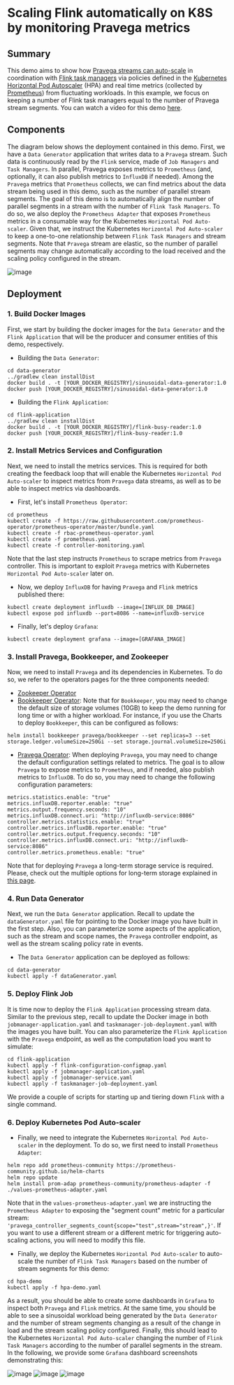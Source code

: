 # Scaling Flink automatically on K8S by monitoring Pravega metrics

## Summary
This demo aims to show how [Pravega streams can 
auto-scale](https://cncf.pravega.io/docs/latest/key-features/#auto-scaling)
in coordination with [Flink task 
managers](https://nightlies.apache.org/flink/flink-docs-stable/docs/deployment/elastic_scaling/)
via policies defined in the [Kubernetes Horizontal Pod 
Autoscaler](https://kubernetes.io/docs/tasks/run-application/horizontal-pod-autoscale/) (HPA)
and real time metrics (collected by [Prometheus](https://prometheus.io/)) 
from fluctuating workloads. In this example, we focus on keeping a number 
of Flink task managers equal to the number of Pravega stream segments.
You can watch a video for this demo [here](img%2Fdemo.mp4).

## Components

The diagram below shows the deployment contained in this demo.
First, we have a `Data Generator` application that writes data
to a `Pravega` stream. Such data is continuously read by the `Flink`
service, made of `Job Managers` and `Task Managers`. In parallel,
Pravega exposes metrics to `Prometheus` (and, optionally, it can
also publish metrics to `InfluxDB` if needed). Among the `Pravega`
metrics that `Prometheus` collects, we can find metrics about the
data stream being used in this demo, such as the number of parallel
stream segments. The goal of this demo is to automatically align the
number of parallel segments in a stream with the number of `Flink
Task Managers`. To do so, we also deploy the `Prometheus Adapter`
that exposes `Prometheus` metrics in a consumable way for 
the Kubernetes `Horizontal Pod Auto-scaler`. Given that, we instruct
the Kubernetes `Horizontal Pod Auto-scaler` to keep a one-to-one
relationship between `Flink Task Managers` and stream segments.
Note that `Pravega` stream are elastic, so the number of parallel
segments may change automatically according to the load received
and the scaling policy configured in the stream.

![image](img/deployment-diagram.png)

## Deployment


### 1. Build Docker Images

First, we start by building the
docker images for the `Data Generator` and the `Flink Application` that will
be the producer and consumer entities of this demo, respectively.

- Building the `Data Generator`:
```
cd data-generator
../gradlew clean installDist
docker build . -t [YOUR_DOCKER_REGISTRY]/sinusoidal-data-generator:1.0
docker push [YOUR_DOCKER_REGISTRY]/sinusoidal-data-generator:1.0
```

- Building the `Flink Application`:
```
cd flink-application
../gradlew clean installDist
docker build . -t [YOUR_DOCKER_REGISTRY]/flink-busy-reader:1.0
docker push [YOUR_DOCKER_REGISTRY]/flink-busy-reader:1.0
```

### 2. Install Metrics Services and Configuration

Next, we need to install the metrics services. This is required for
both creating the feedback loop that will enable the Kubernetes 
`Horizontal Pod Auto-scaler` to inspect metrics from `Pravega`
data streams, as well as to be able to inspect metrics via dashboards.

- First, let's install `Prometheus Operator`:
```
cd prometheus
kubectl create -f https://raw.githubusercontent.com/prometheus-operator/prometheus-operator/master/bundle.yaml
kubectl create -f rbac-prometheus-operator.yaml
kubectl create -f prometheus.yaml
kubectl create -f controller-monitoring.yaml
```
Note that the last step instructs `Prometheus` to scrape metrics from
`Pravega` controller. This is important to exploit `Pravega` metrics
with Kubernetes `Horizontal Pod Auto-scaler` later on.

- Now, we deploy `InfluxDB` for having `Pravega` and `Flink` metrics
published there:
```
kubectl create deployment influxdb --image=[INFLUX_DB_IMAGE]
kubectl expose pod influxdb --port=8086 --name=influxdb-service
```

- Finally, let's deploy `Grafana`:
```
kubectl create deployment grafana --image=[GRAFANA_IMAGE]
```

### 3. Install Pravega, Bookkeeper, and Zookeeper

Now, we need to install `Pravega` and its dependencies in Kubernetes.
To do so, we refer to the operators pages for the three components needed:
- [Zookeeper Operator](https://github.com/pravega/zookeeper-operator)
- [Bookkeeper Operator](https://github.com/pravega/bookkeeper-operator): Note that
for `Bookkeeper`, you may need to change the default size of storage volumes (10GB) 
to keep the demo running for long time or with a higher workload. For instance, 
if you use the Charts to deploy `Bookkeeper`, this can be configured as follows:
```
helm install bookkeeper pravega/bookkeeper --set replicas=3 --set storage.ledger.volumeSize=250Gi --set storage.journal.volumeSize=250Gi
```
- [Pravega Operator](https://github.com/pravega/pravega-operator): When
deploying `Pravega`, you may need to change the default configuration settings
related to metrics. The goal is to allow `Pravega` to expose metrics to `Prometheus`,
and if needed, also publish metrics to `InfluxDB`. To do so, you may need to change
the following configuration parameters:
```
metrics.statistics.enable: "true"
metrics.influxDB.reporter.enable: "true"
metrics.output.frequency.seconds: "10"
metrics.influxDB.connect.uri: "http://influxdb-service:8086"
controller.metrics.statistics.enable: "true"
controller.metrics.influxDB.reporter.enable: "true"
controller.metrics.output.frequency.seconds: "10"
controller.metrics.influxDB.connect.uri: "http://influxdb-service:8086"
controller.metrics.prometheus.enable: "true"
```

Note that for deploying `Pravega` a long-term storage service is required.
Please, check out the multiple options for long-term storage explained in
[this page](https://github.com/pravega/pravega-operator/blob/master/doc/longtermstorage.md).


### 4. Run Data Generator

Next, we run the `Data Generator` application. Recall to update the
`dataGenerator.yaml` file for pointing to the Docker image you have
built in the first step. Also, you can parameterize some aspects of the
application, such as the stream and scope names, the `Pravega` controller
endpoint, as well as the stream scaling policy rate in events.

- The `Data Generator` application can be deployed as follows:
```
cd data-generator
kubectl apply -f dataGenerator.yaml
```

### 5. Deploy Flink Job
It is time now to deploy the `Flink Application` processing stream
data. Similar to the previous step, recall to update the Docker
image in both `jobmanager-application.yaml` and `taskmanager-job-deployment.yaml`
with the images you have built. You can also parameterize the `Flink Application`
with the `Pravega` endpoint, as well as the computation load you want to
simulate:
```
cd flink-application
kubectl apply -f flink-configuration-configmap.yaml
kubectl apply -f jobmanager-application.yaml
kubectl apply -f jobmanager-service.yaml
kubectl apply -f taskmanager-job-deployment.yaml
```
We provide a couple of scripts for starting up and tiering down `Flink` with
a single command.

### 6. Deploy Kubernetes Pod Auto-scaler

- Finally, we need to integrate the Kubernetes `Horizontal Pod Auto-scaler`
in the deployment. To do so, we first need to install `Prometheus Adapter`:
```
helm repo add prometheus-community https://prometheus-community.github.io/helm-charts
helm repo update
helm install prom-adap prometheus-community/prometheus-adapter -f ./values-prometheus-adapter.yaml
```
Note that in the `values-prometheus-adapter.yaml` we are instructing the `Prometheus
Adapter` to exposing the "segment count" metric for a particular stream: 
`'pravega_controller_segments_count{scope="test",stream="stream",}'`. If you
want to use a different stream or a different metric for triggering
auto-scaling actions, you will need to modify this file.

- Finally, we deploy the Kubernetes `Horizontal Pod Auto-scaler` to auto-scale
the number of `Flink Task Managers` based on the number of stream segments for this
demo:
```
cd hpa-demo
kubectl apply -f hpa-demo.yaml
```

As a result, you should be able to create some dashboards in `Grafana`
to inspect both `Pravega` and `Flink` metrics. At the same time,
you should be able to see a sinusoidal workload being generated by
the `Data Generator` and the number of stream segments changing 
as a result of the change in load and the stream scaling
policy configured. Finally, this should lead to the Kubernetes
`Horizontal Pod Auto-scaler` changing the number of `Flink Task Managers`
according to the number of parallel segments in the stream.
In the following, we provide some `Grafana` dashboard screenshots
demonstrating this:

![image](img/sinusoidal-workload.png)
![image](img/stream-segments.png)
![image](img/flink-task-managers.png)